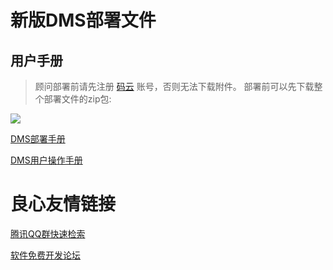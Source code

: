 # 新版DMS部署文件

## 用户手册


> 顾问部署前请先注册 [码云](https://git.oschina.net/) 账号，否则无法下载附件。
部署前可以先下载整个部署文件的zip包:

![](doc/guide/img/downloadzip.png)


[DMS部署手册](doc/guide/DeployGuide.md)

[DMS用户操作手册](doc/guide/UserGuide.md)


 # 良心友情链接

[腾讯QQ群快速检索](http://u.720life.cn/s/8cf73f7c)

[软件免费开发论坛](http://u.720life.cn/s/bbb01dc0)